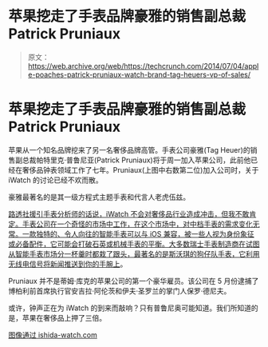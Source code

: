 # 苹果挖走了手表品牌豪雅的销售副总裁 Patrick Pruniaux 

> 原文：<https://web.archive.org/web/https://techcrunch.com/2014/07/04/apple-poaches-patrick-pruniaux-watch-brand-tag-heuers-vp-of-sales/>

# 苹果挖走了手表品牌豪雅的销售副总裁 Patrick Pruniaux

苹果从一个知名品牌挖来了另一名奢侈品牌高管。手表公司豪雅(Tag Heuer)的销售副总裁帕特里克·普鲁尼亚(Patrick Pruniaux)将于周一加入苹果公司，此前他已经在奢侈品钟表领域工作了七年。Pruniaux(上图中右数第二位)加入公司时，关于 iWatch 的讨论已经不欢而散。

豪雅最著名的是其一级方程式主题手表和代言人老虎伍兹。

[路透社援引手表分析师的话说，iWatch 不会对奢侈品行业造成冲击，但我不敢肯定。手表公司在一个奇怪的市场中工作，在这个市场中，对中档手表的需求变化无常。一款独特的、令人向往的智能手表可以与 iOS 兼容，被一些人视为身份象征或必备配件，它可能会打破石英或机械手表的平衡。大多数瑞士手表制造商在试图从智能手表市场分一杯羹时都栽了跟头，最著名的是](https://web.archive.org/web/20221206151101/http://economictimes.indiatimes.com/articleshow/37790020.cms?utm_source=contentofinterest&utm_medium=text&utm_campaign=cppst)[斯沃琪的狗仔队手表，它利用无线电信号将新闻推送到你的手腕上](https://web.archive.org/web/20221206151101/http://www.swatch.com/en/watches/digital/paparazzi/suhb101-news.surfer-smart-watch-usa)。

Pruniaux 并不是蒂姆·库克的苹果公司的第一个豪华雇员。该公司在 5 月份逮捕了博柏利前首席执行官安吉拉·阿伦茨和伊夫·圣罗兰的掌门人保罗·德尼夫。

或许，钟声正在为 iWatch 的到来而敲响？只有普鲁尼奥可能知道。我们所知道的是，苹果在奢侈品上押了三倍。

[图像通过 ishida-watch.com](https://web.archive.org/web/20221206151101/http://www.ishida-watch.com/)